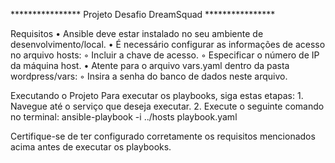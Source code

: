 **************** Projeto Desafio DreamSquad ****************

Requisitos
    • Ansible deve estar instalado no seu ambiente de desenvolvimento/local.
    • É necessário configurar as informações de acesso no arquivo hosts:
        ◦ Incluir a chave de acesso.
        ◦ Especificar o número de IP da máquina host.
    • Atente para o arquivo vars.yaml dentro da pasta wordpress/vars:
        ◦ Insira a senha do banco de dados neste arquivo.

Executando o Projeto
Para executar os playbooks, siga estas etapas:
    1. Navegue até o serviço que deseja executar.
    2. Execute o seguinte comando no terminal:
       ansible-playbook -i ../hosts playbook.yaml

Certifique-se de ter configurado corretamente os requisitos mencionados acima antes de executar os playbooks.
